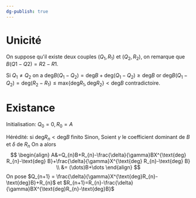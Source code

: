 ```yaml
---
dg-publish: true
---
```


# Unicité

On suppose qu'il existe deux couples $(Q_{1},R_{1})$ et $(Q_{2},R_{2})$, on remarque que $B(Q1-Q2)=R2-R1$.

Si $Q_{1}\neq Q_{2}$ on a $\text{deg}B(Q_{1}-Q_{2})=\text{deg}B+\text{deg}(Q_{1}-Q_{2})\geq \text{deg}B$
or $\text{deg}B(Q_{1}-Q_{2})=\text{deg}(R_{2}-R_{1})\leq \text{max}\{ \text{deg}R_{1},\text{deg}R_{2} \}<\text{deg}B$
contradictoire.

# Existance

Initialisation: $Q_{0}=0, R_{0}=A$

Hérédité: si $\text{deg}R_{n}<\text{deg}B$ finito
Sinon,
Soient $\gamma$ le coefficient dominant de $B$ et $\delta$ de $R_{n}$
On a alors
$$
\begin{align}
A&=Q_{n}B+R_{n}-\frac{\delta}{\gamma}BX^{\text{deg} R_{n}-\text{deg} B}+\frac{\delta}{\gamma}X^{\text{deg} R_{n}-\text{deg} B} \\
&= (\dots)B+\dots
\end{align}
$$
On pose $Q_{n+1} = \frac{\delta}{\gamma}X^{\text{deg}R_{n}-\text{deg}B}+R_{n}$ et $R_{n+1}=R_{n}-\frac{\delta}{\gamma}BX^{\text{deg}R_{n}-\text{deg}B}$